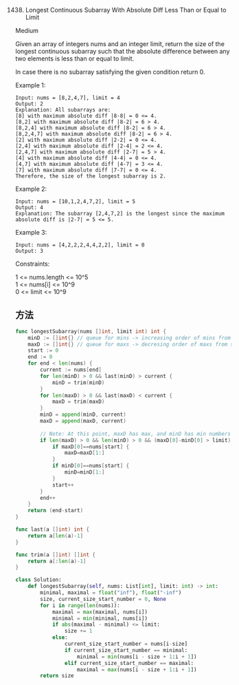 1438. Longest Continuous Subarray With Absolute Diff Less Than or Equal to Limit


Medium


Given an array of integers nums and an integer limit, return the size of the longest continuous subarray such that the absolute difference between any two elements is less than or equal to limit.

In case there is no subarray satisfying the given condition return 0.

 

Example 1:

```
Input: nums = [8,2,4,7], limit = 4
Output: 2 
Explanation: All subarrays are: 
[8] with maximum absolute diff |8-8| = 0 <= 4.
[8,2] with maximum absolute diff |8-2| = 6 > 4. 
[8,2,4] with maximum absolute diff |8-2| = 6 > 4.
[8,2,4,7] with maximum absolute diff |8-2| = 6 > 4.
[2] with maximum absolute diff |2-2| = 0 <= 4.
[2,4] with maximum absolute diff |2-4| = 2 <= 4.
[2,4,7] with maximum absolute diff |2-7| = 5 > 4.
[4] with maximum absolute diff |4-4| = 0 <= 4.
[4,7] with maximum absolute diff |4-7| = 3 <= 4.
[7] with maximum absolute diff |7-7| = 0 <= 4. 
Therefore, the size of the longest subarray is 2.
```

Example 2:

```
Input: nums = [10,1,2,4,7,2], limit = 5
Output: 4 
Explanation: The subarray [2,4,7,2] is the longest since the maximum absolute diff is |2-7| = 5 <= 5.
```

Example 3:

```
Input: nums = [4,2,2,2,4,4,2,2], limit = 0
Output: 3
```
 

Constraints:

1 <= nums.length <= 10^5  
1 <= nums[i] <= 10^9  
0 <= limit <= 10^9  


## 方法

```go
func longestSubarray(nums []int, limit int) int {
    minD := []int{} // queue for mins -> increasing order of mins from start to end
    maxD := []int{} // queue for maxs -> decresing order of maxs from start to end
    start := 0
    end := 0
    for end < len(nums) {
        current := nums[end]
        for len(minD) > 0 && last(minD) > current {
            minD = trim(minD)
        }
        for len(maxD) > 0 && last(maxD) < current {
            maxD = trim(maxD)
        }
        minD = append(minD, current)
        maxD = append(maxD, current)
        
        // Note: At this point, maxD has max, and minD has min numbers for start to end
        if len(maxD) > 0 && len(minD) > 0 && (maxD[0]-minD[0] > limit) {
            if maxD[0]==nums[start] {
                maxD=maxD[1:]
            }
            if minD[0]==nums[start] {
                minD=minD[1:]
            }
            start++
        }
        end++
    }
    return (end-start)
}

func last(a []int) int {
    return a[len(a)-1]
}

func trim(a []int) []int {
    return a[:len(a)-1]
}
```



```python
class Solution:
    def longestSubarray(self, nums: List[int], limit: int) -> int:
        minimal, maximal = float("inf"), float("-inf")
        size, current_size_start_number = 0, None
        for i in range(len(nums)):
            maximal = max(maximal, nums[i])
            minimal = min(minimal, nums[i])
            if abs(maximal - minimal) <= limit: 
                size += 1
            else:
                current_size_start_number = nums[i-size]
                if current_size_start_number == minimal:
                    minimal = min(nums[i - size + 1:i + 1])
                elif current_size_start_number == maximal:
                    maximal = max(nums[i - size + 1:i + 1])
        return size 
```